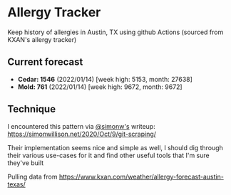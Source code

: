 # Allergy Tracker

Keep history of allergies in Austin, TX using github Actions (sourced from KXAN's allergy tracker)

## Current forecast
<!-- INJECT FORECAST -->
- **Cedar: 1546** (2022/01/14)  [week high: 5153, month: 27638]
- **Mold: 761** (2022/01/14)  [week high: 9672, month: 9672]
<!-- END INJECT FORECAST -->

## Technique

I encountered this pattern via [@simonw's](https://github.com/simonw) writeup: https://simonwillison.net/2020/Oct/9/git-scraping/

Their implementation seems nice and simple as well, I should dig through their various use-cases for it and find other useful tools that I'm sure they've built

Pulling data from https://www.kxan.com/weather/allergy-forecast-austin-texas/
